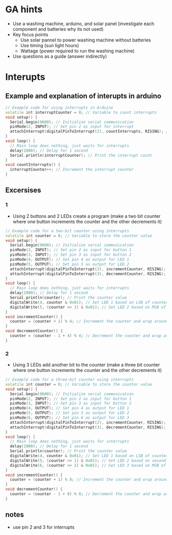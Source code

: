 # GA hints
- Use a washing machine, arduino, and solar panel (investigate each component and batteries why its not used)
- Key focus points
    - Use solar pannel to power washing machine without batteries
    - Use timing (sun light hours)
    - Wattage (power required to run the washing machine)
- Use questions as a guide (answer indirectly)

# Interupts

## Example and explanation of interupts in arduino
```cpp
// Example code for using interrupts in Arduino
volatile int interruptCounter = 0; // Variable to count interrupts
void setup() {
  Serial.begin(9600); // Initialize serial communication
  pinMode(2, INPUT); // Set pin 2 as input for interrupt
  attachInterrupt(digitalPinToInterrupt(2), countInterrupts, RISING); // Attach interrupt to pin 2
}
void loop() {
  // Main loop does nothing, just waits for interrupts
  delay(1000); // Delay for 1 second
  Serial.println(interruptCounter); // Print the interrupt count
}
void countInterrupts() {
  interruptCounter++; // Increment the interrupt counter
}
```

## Excersises
### 1
- Using 2 buttons and 2 LEDs create a program (make a two bit counter where one button increments the counter and the other decrements it)
```cpp
// Example code for a two-bit counter using interrupts
volatile int counter = 0; // Variable to store the counter value
void setup() {
  Serial.begin(9600); // Initialize serial communication
  pinMode(2, INPUT); // Set pin 2 as input for button 1
  pinMode(3, INPUT); // Set pin 3 as input for button 2
  pinMode(4, OUTPUT); // Set pin 4 as output for LED 1
  pinMode(5, OUTPUT); // Set pin 5 as output for LED 2
  attachInterrupt(digitalPinToInterrupt(2), incrementCounter, RISING); // Attach interrupt to button 1
  attachInterrupt(digitalPinToInterrupt(3), decrementCounter, RISING); // Attach interrupt to button 2
}
void loop() {
  // Main loop does nothing, just waits for interrupts
  delay(1000); // Delay for 1 second
  Serial.println(counter); // Print the counter value
  digitalWrite(4, counter & 0x01); // Set LED 1 based on LSB of counter
  digitalWrite(5, (counter >> 1) & 0x01); // Set LED 2 based on MSB of counter
}
void incrementCounter() {
  counter = (counter + 1) % 4; // Increment the counter and wrap around at 4
}
void decrementCounter() {
  counter = (counter - 1 + 4) % 4; // Decrement the counter and wrap around at 0
}
```
### 2
- Using 3 LEDs add another bit to the counter (make a three bit counter where one button increments the counter and the other decrements it)
```cpp
// Example code for a three-bit counter using interrupts
volatile int counter = 0; // Variable to store the counter value
void setup() {
  Serial.begin(9600); // Initialize serial communication
  pinMode(2, INPUT); // Set pin 2 as input for button 1
  pinMode(3, INPUT); // Set pin 3 as input for button 2
  pinMode(4, OUTPUT); // Set pin 4 as output for LED 1
  pinMode(5, OUTPUT); // Set pin 5 as output for LED 2
  pinMode(6, OUTPUT); // Set pin 6 as output for LED 3
  attachInterrupt(digitalPinToInterrupt(2), incrementCounter, RISING); // Attach interrupt to button 1
  attachInterrupt(digitalPinToInterrupt(3), decrementCounter, RISING); // Attach interrupt to button 2
}
void loop() {
  // Main loop does nothing, just waits for interrupts
  delay(1000); // Delay for 1 second
  Serial.println(counter); // Print the counter value
  digitalWrite(4, counter & 0x01); // Set LED 1 based on LSB of counter
  digitalWrite(5, (counter >> 1) & 0x01); // Set LED 2 based on second bit of counter
  digitalWrite(6, (counter >> 2) & 0x01); // Set LED 3 based on MSB of counter
}
void incrementCounter() {
  counter = (counter + 1) % 8; // Increment the counter and wrap around at 8
}
void decrementCounter() {
  counter = (counter - 1 + 8) % 8; // Decrement the counter and wrap around at 0
}
```

## notes
- use pin 2 and 3 for interrupts

